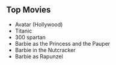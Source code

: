 
## Top Movies 
- Avatar (Hollywood)
- Titanic
- 300 spartan
- Barbie as the Princess and the Pauper
- Barbie in the Nutcracker
- Barbie as Rapunzel
